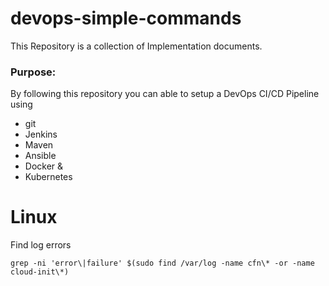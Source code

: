 # devops-simple-commands
This Repository is a collection of Implementation documents. 

### Purpose:
By following this repository you can able to setup a DevOps CI/CD Pipeline using
- git
- Jenkins
- Maven
- Ansible
- Docker &
- Kubernetes

# Linux 

Find log errors
```
grep -ni 'error\|failure' $(sudo find /var/log -name cfn\* -or -name cloud-init\*)
```
